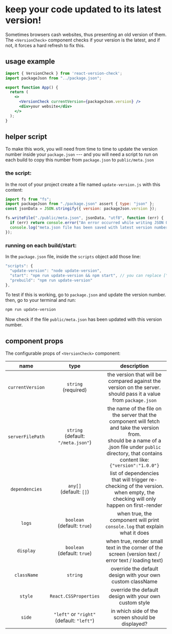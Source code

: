 # keep your code updated to its latest version!
Sometimes browsers cash websites, thus presenting an old version of them.
The `<VersionCheck>` component checks if your version is the latest,
and if not, it forces a hard refresh to fix this.

## usage example
```jsx
import { VersionCheck } from 'react-version-check';
import packageJson from "../package.json";

export function App() {
  return (
    <>
      <VersionCheck currentVersion={packageJson.version} />
      <div>your website</div>
    </>
  );
}
```
## helper script
To make this work, you will need from time to time to update the version number inside your `package.json` ---
and you will need a script to run on each build to copy this number from `package.json` to `public/meta.json`

### the script:
In the root of your project create a file named `update-version.js` with this content:
```javascript
import fs from "fs";
import packageJson from "./package.json" assert { type: "json" };
const jsonData = JSON.stringify({ version: packageJson.version });

fs.writeFile("./public/meta.json", jsonData, "utf8", function (err) {
  if (err) return console.error("An error occurred while writing JSON Object to meta.json:", err);
  console.log("meta.json file has been saved with latest version number");
});
```
### running on each build/start: 
In the `package.json` file, inside the `scripts` object add those line:
```javascript
"scripts": {
  "update-version": "node update-version",
  "start": "npm run update-version && npm start", // you can replace ["npm start"] with whatever start-command you had before
  "prebuild": "npm run update-version"
},
```
To test if this is working, go to `package.json` and update the version number.  
then, go to your terminal and run:
```bash
npm run update-version
```
Now check if the file `public/meta.json` has been updated with this version number.

## component props
The configurable props of `<VersionCheck>` component:

|      name      |                     type                      |                                                                                                                                                 description                                                                                                                                                 |
|:--------------:|:---------------------------------------------:|:-----------------------------------------------------------------------------------------------------------------------------------------------------------------------------------------------------------------------------------------------------------------------------------------------------------:|
| `currentVersion` |           `string` <br/>(required)            |                                                                                            the version that will be compared against the version on the server. <br/>should pass it a value from `package.json`                                                                                             |
| `serverFilePath` |    `string` <br/>(default: `"/meta.json"`)    |                                                the name of the file on the server that the component will fetch and take the version from.<br/>should be a name of a .json file under `public` directory, that contains content like:<br/>`{"version":"1.0.0"}`                                                |
|  `dependencies`  |         `any[]` <br/>(default: `[]`)          |                                                                                      list of dependencies that will trigger re-checking of the version. <br/>when empty, the checking will only happen on first-render                                                                                      |
|      `logs`      |       `boolean` <br/>(default: `true`)        |                                                                                                                  when true, the component will print `console.log` that explain what it does                                                                                                                  |
|    `display`     |       `boolean` <br/>(default: `true`)        |                                                                                                     when true, render small text in the corner of the screen (version text / error text / loading text)                                                                                                     |
|   `className`    |                   `string`                    |                                                                                                                         override the default design with your own custom className                                                                                                                          |
|     `style`      |             `React.CSSProperties`             |                                                                                                                           override the default design with your own custom style                                                                                                                            |
|      `side`      | `"left"` or `"right"` <br/>(default: `"left"`) |                                                                                                                              in which side of the screen should be displayed?                                                                                                                               |

